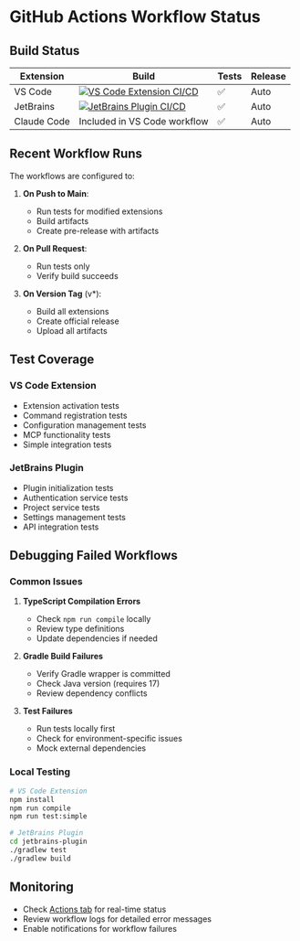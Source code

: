 # GitHub Actions Workflow Status

## Build Status

| Extension | Build | Tests | Release |
|-----------|-------|-------|---------|
| VS Code | [![VS Code Extension CI/CD](https://github.com/hanzoai/extension/workflows/VS%20Code%20Extension%20CI%2FCD/badge.svg)](https://github.com/hanzoai/extension/actions/workflows/vscode-extension.yml) | ✅ | Auto |
| JetBrains | [![JetBrains Plugin CI/CD](https://github.com/hanzoai/extension/workflows/JetBrains%20Plugin%20CI%2FCD/badge.svg)](https://github.com/hanzoai/extension/actions/workflows/jetbrains-plugin.yml) | ✅ | Auto |
| Claude Code | Included in VS Code workflow | ✅ | Auto |

## Recent Workflow Runs

The workflows are configured to:

1. **On Push to Main**:
   - Run tests for modified extensions
   - Build artifacts
   - Create pre-release with artifacts

2. **On Pull Request**:
   - Run tests only
   - Verify build succeeds

3. **On Version Tag** (v*):
   - Build all extensions
   - Create official release
   - Upload all artifacts

## Test Coverage

### VS Code Extension
- Extension activation tests
- Command registration tests
- Configuration management tests
- MCP functionality tests
- Simple integration tests

### JetBrains Plugin
- Plugin initialization tests
- Authentication service tests
- Project service tests
- Settings management tests
- API integration tests

## Debugging Failed Workflows

### Common Issues

1. **TypeScript Compilation Errors**
   - Check `npm run compile` locally
   - Review type definitions
   - Update dependencies if needed

2. **Gradle Build Failures**
   - Verify Gradle wrapper is committed
   - Check Java version (requires 17)
   - Review dependency conflicts

3. **Test Failures**
   - Run tests locally first
   - Check for environment-specific issues
   - Mock external dependencies

### Local Testing

```bash
# VS Code Extension
npm install
npm run compile
npm run test:simple

# JetBrains Plugin
cd jetbrains-plugin
./gradlew test
./gradlew build
```

## Monitoring

- Check [Actions tab](https://github.com/hanzoai/extension/actions) for real-time status
- Review workflow logs for detailed error messages
- Enable notifications for workflow failures